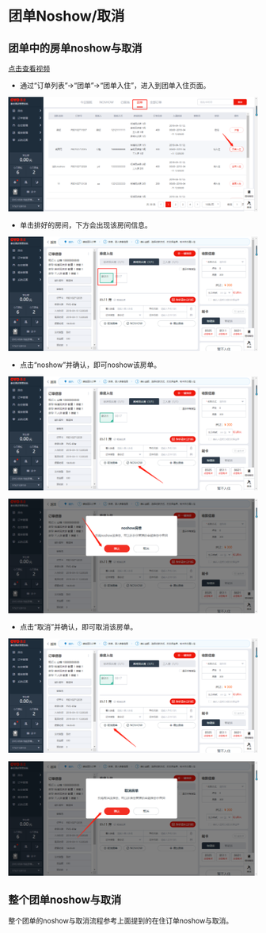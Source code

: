 # 团单Noshow/取消

## 团单中的房单noshow与取消

[点击查看视频](http://crs-pms-vidio.oss-cn-beijing.aliyuncs.com/%E5%A4%9C%E5%AE%A1-%E5%9B%A2%E5%8D%95%E9%83%A8%E5%88%86%E5%8F%96%E6%B6%88%26%E9%83%A8%E5%88%86noshow.mp4)

* 通过“订单列表”→“团单”→“团单入住”，进入到团单入住页面。

![](../../../.gitbook/assets/image%20%28215%29.png)

* 单击排好的房间，下方会出现该房间信息。

![](../../../.gitbook/assets/image%20%28237%29.png)

* 点击“noshow”并确认，即可noshow该房单。

![](../../../.gitbook/assets/image%20%28718%29.png)

![](../../../.gitbook/assets/image%20%2818%29.png)

* 点击“取消”并确认，即可取消该房单。 

![](../../../.gitbook/assets/image%20%2887%29.png)

![](../../../.gitbook/assets/image%20%28529%29.png)

## 整个团单noshow与取消

整个团单的noshow与取消流程参考上面提到的在住订单noshow与取消。

